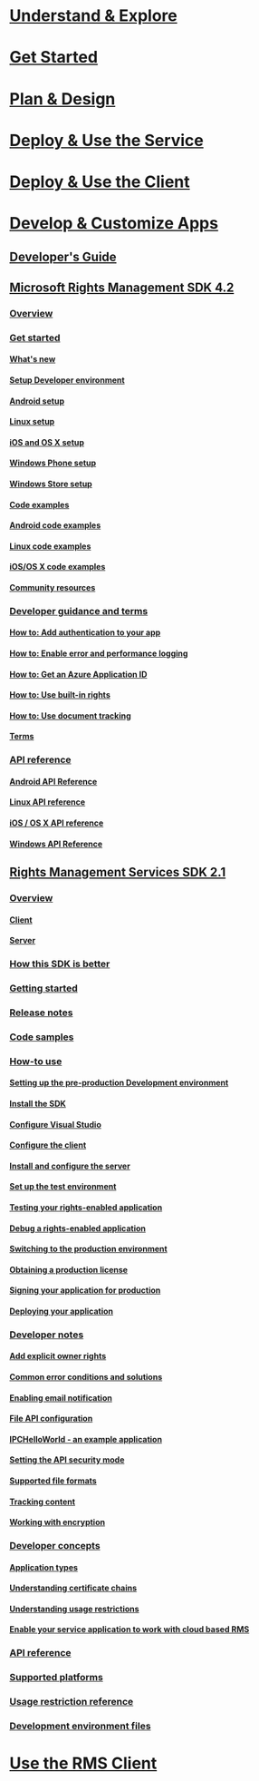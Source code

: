 # [Understand & Explore](/rights-management/understand-explore/azure-rights-management)
# [Get Started](/rights-management/get-started/requirements-azure-rms)
# [Plan & Design](/rights-management/plan-design/deployment-roadmap)
# [Deploy & Use the Service](/rights-management/deploy-use/activate-service)
# [Deploy & Use the Client](/rights-management/rms-client/use-client)
# [Develop & Customize Apps](./developers-guide.md)
## [Developer's Guide](./developers-guide.md)
## [Microsoft Rights Management SDK 4.2](./active-directory-rights-management-services-multi-platform-thin-client-sdk-portal.md)
### [Overview](./overview.md)
### [Get started](./get-started.md)
#### [What's new](./release-notes.md)
#### [Setup Developer environment](./setup-Developer-environment.md)
#### [Android setup](./android-sdk.md)
#### [Linux setup](./linux-setup.md)
#### [iOS and OS X setup](./ios-sdk.md)
#### [Windows Phone setup](./windows-phone-apps.md)
#### [Windows Store setup](./winrt-sdk.md)
#### [Code examples](./code-examples.md)
#### [Android code examples](./android-code.md)
#### [Linux code examples](./linux-c-code-examples.md)
#### [iOS/OS X code examples](./ios-os-x-code-examples.md)
#### [Community resources](./community-resources.md)
### [Developer guidance and terms](./core-concepts.md)
#### [How to: Add authentication to your app](./authentication-integration.md)
#### [How to: Enable error and performance logging](./enabling-logging.md)
#### [How to: Get an Azure Application ID](./application-id.md)
#### [How to: Use built-in rights](./built-in-rights-usage-restriction-reference.md)
#### [How to: Use document tracking](./how-to-use-document-tracking.md)
#### [Terms](./terms.md)
### [API reference](./api-reference-4-2.md)
#### [Android API Reference](https://stage.docs.microsoft.com/rights-management/sdk/4.2/api/android/com.microsoft.rightsmanagement)
#### [Linux API reference](./linux-c-api-reference.md)
#### [iOS / OS X API reference](https://stage.docs.microsoft.com/rights-management/sdk/4.2/api/iOS/iOS)
#### [Windows API Reference](https://stage.docs.microsoft.com/rights-management/sdk/4.2/api/winrt/Microsoft.RightsManagement)
## [Rights Management Services SDK 2.1](./microsoft-information-protection-and-control-client-portal.md)
### [Overview](./ad-rms-overview.md)
#### [Client](./ad-rms-client.md)
#### [Server](./ad-rms-server.md)
### [How this SDK is better](./differences-between-ad-rms-and-ad-rms-2-0.md)
### [Getting started](./getting-started-with-ad-rms-2-0.md)
### [Release notes](./release-notes-rtm.md)
### [Code samples](./samples.md)
### [How-to use](./how-to-use-msipc.md)
#### [Setting up the pre-production Development environment](./how-to-set-up-the-pre-production-Development-environment.md)
#### [Install the SDK](./create-your-first-rights-aware-application.md)
#### [Configure Visual Studio](./how-to-configure-a-visual-studio-project-to-use-the-ad-rms-sdk-2-0.md)
#### [Configure the client](./how-to-configure-the-ad-rms-client-2-0.md)
#### [Install and configure the server](./how-to-install-and-configure-an-rms-server.md)
#### [Set up the test environment](./how-to-set-up-your-test-environment.md)
#### [Testing your rights-enabled application](./running-your-first-application.md)
#### [Debug a rights-enabled application](./debugging-applications-that-use-ad-rms.md)
#### [Switching to the production environment](./switching-to-the-production-environment.md)
#### [Obtaining a production license](./obtaining-a-production-license.md)
#### [Signing your application for production](./signing-your-application-for-production.md)
#### [Deploying your application](./deploying-your-application.md)
### [Developer notes](./Developer-notes.md)
#### [Add explicit owner rights](./add-explicit-owner-rights.md)
#### [Common error conditions and solutions](./common-error-conditions-and-solutions.md)
#### [Enabling email notification](./how-to-enable-email-notification.md)
#### [File API configuration](./file-api-configuration.md)
#### [IPCHelloWorld - an example application](./how-to-build-your-first-application.md)
#### [Setting the API security mode](./setting-the-api-security-mode-api-mode.md)
#### [Supported file formats](./supported-file-formats.md)
#### [Tracking content](./tracking-content.md)
#### [Working with encryption](./working-with-encryption.md)
### [Developer concepts](./ad-rms-concepts-nav.md)
#### [Application types](./application-types.md)
#### [Understanding certificate chains](./understanding-certificate-chains.md)
#### [Understanding usage restrictions](./understanding-usage-restrictions.md)
#### [Enable your service application to work with cloud based RMS](./how-to-use-file-api-with-aadrm-cloud.md)
### [API reference](./api-reference-2-1.md)
### [Supported platforms](./supported-platforms.md)
### [Usage restriction reference](./usage-restriction-reference.md)
### [Development environment files](./sdk-elements.md)
# [Use the RMS Client](/rights-management/rms-client/use-client)
